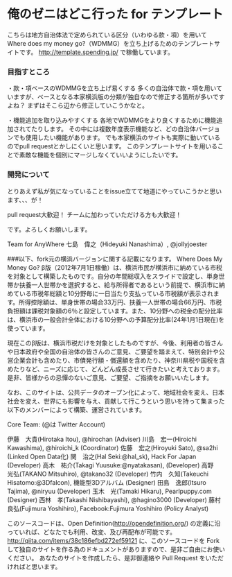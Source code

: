# 俺のゼニはどこ行った for テンプレート

こちらは地方自治体法で定められている区分（いわゆる款・項）を用いてWhere does my money go?（WDMMG）を立ち上げるためのテンプレートサイトです。
http://template.spending.jp/ で稼働しています。

### 目指すところ
・款・項ベースのWDMMGを立ち上げ易くする
多くの自治体で款・項を用いていますが、ベースとなる本家横浜版の分類が独自なので修正する箇所が多いですよね？
まずはそこら辺から修正していこうかなと。

・機能追加を取り込みやすくする
各地でWDMMGをより良くするために機能追加されてたりします。
その中には複数年度表示機能など、どの自治体バージョンでも使用したい機能があります。
でも本家横浜のサイトも実際に動いているのでpull requestとかしにくいと思います。
このテンプレートサイトを用いることで素敵な機能を個別にマージしなくていいようにしたいです。

### 開発について
とりあえず私が気になっていることをissue立てて地道にやっていこうかと思います、、、が！

pull request大歓迎！
チームに加わっていただける方も大歓迎！

です。よろしくお願いします。

Team for AnyWhere 
七島　偉之（Hideyuki Nanashima）, @jollyjoester


###以下、fork元の横浜バージョンに関する記載になります。
Where Does My Money Go? β版（2012年7月1日稼働）は、横浜市民が横浜市に納めている市税を対象として構築したものです。自分の年間総収入をスライドで設定し、単身世帯か扶養一人世帯かを選択すると、給与所得者であるという前提で、横浜市に納めている市税年総額と10分野毎に一日当たり支払っている市税額が表示されます。所得控除額は、単身世帯の場合33万円、扶養一人世帯の場合66万円、市税負担額は課税対象額の6％と設定しています。また、10分野への税金の配分比率は、横浜市の一般会計全体における10分野への予算配分比率(24年1月1日現在)を使っています。

現在このβ版は、横浜市税だけを対象としたものですが、今後、利用者の皆さんや日本政府や全国の自治体の皆さんのご意見、ご要望を踏まえて、特別会計や公営企業会計も含めたり、市債発行額・償還額を含めたり、神奈川県税や国税を含めたりなど、ニーズに応じて、どんどん成長させて行きたいと考えております。是非、皆様からの忌憚のないご意見、ご要望、ご指摘をお願いいたします。

なお、このサイトは、公共データのオープン化によって、地域社会を変え、日本社会を変え、世界にも影響を与え、貢献して行こうという思いを持って集まった以下のメンバーによって構築、運営されています。


Core Team: (@は Twitter Account)

伊藤　大貴(Hirotaka Itou), @hirochan (Adviser)
川島　宏一(Hiroichi Kawashima), @hiroichi_k (Coordinator)
佐藤　宏之(Hiroyuki Sato), @sa2hi (Linked Open Data化)
関　治之(Hal Seki:@hal_sk), Hack For Japan (Developer)
高木　祐介(Takagi Yuusuke:@nyatakasan), (Developer)
高野　光弘(TAKANO Mitsuhiro), @takano32 (Developer)
竹内　久知(Takeuchi Hisatomo:@3Dfalcon), 機能型3Dアルバム (Designer)
田島　逸郎(Itsuro Tajima), @niryuu (Developer)
玉木　光(Tamaki Hikaru), Pearlpuppy.com (Designer)
西林　孝(Takashi Nishibayashi), @hagino3000 (Developer)
藤村　良弘(Fujimura Yoshihiro), Facebook:Fujimura Yoshihiro (Policy Analyst)


このソースコードは、Open Definition(http://opendefinition.org/) の定義に沿っていれば、どなたでも利用、改変、及び再配布が可能です。
http://qiita.com/items/38c186efbd272ef59121
に、このソースコードを Fork して独自のサイトを作る為のドキュメントがありますので、是非ご自由にお使いください。
あなたのサイトを作成したら、是非御連絡や Pull Request をいただければと思います。
